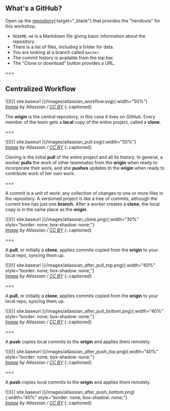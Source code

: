 ---
---

## What's a GitHub?

Open up the [repository](https://github.com/SESYNC-ci/handouts){:target="_blank"} that provides the "handouts" for this workshop.

- `README.md` is a Markdown file giving basic information about the repository.
- There is a list of files, including a folder for data.
- You are looking at a branch called `master`.
- The commit history is available from the top bar.
- The "Clone or download" button provides a URL.

===

## Centralized Workflow

![]({{ site.baseurl }}/images/atlassian_workflow.svg){:width="50%"}  
*[Image][comparing-workflows] by Atlassian / [CC BY]*
{:.captioned}

The **origin** is the central repository, in this case it lives on GitHub. Every member of the team gets a **local** copy of the entire project, called a **clone**.

===

![]({{ site.baseurl }}/images/atlassian_pull.svg){:width="50%"}  
*[Image][comparing-workflows] by Atlassian / [CC BY]*
{:.captioned}

Cloning is the initial **pull** of the entire project and all its history. In general, a worker **pulls** the work of other teammates from the **origin** when ready to incorporate their work, and she **pushes** updates to the **origin** when ready to contribute work of her own work.

===

A commit is a unit of work: any collection of changes to one or more files in the repository.
A versioned project is like a tree of commits, although the current tree has just one **branch**.
After a worker creates a **clone**, the local copy is in the same place as the **origin**.

![]({{ site.baseurl }}/images/atlassian_clone.png){:width="30%" style="border: none; box-shadow: none;"}  
*[Image][syncing] by Atlassian / [CC BY]*
{:.captioned}

===

A **pull**, or initially a **clone**, applies commits copied from the **origin** to your local repo, syncing them up.

![]({{ site.baseurl }}/images/atlassian_after_pull_top.png){:width="40%" style="border: none; box-shadow: none;"}  
*[Image][syncing] by Atlassian / [CC BY]*
{:.captioned}

===

A **pull**, or initially a **clone**, applies commits copied from the **origin** to your local repo, syncing them up.

![]({{ site.baseurl }}/images/atlassian_after_pull_bottom.png){:width="40%" style="border: none; box-shadow: none;"}  
*[Image][syncing] by Atlassian / [CC BY]*
{:.captioned}

===

A **push** copies local commits to the **origin** and applies them remotely.

![]({{ site.baseurl }}/images/atlassian_after_push_top.png){:width="40%" style="border: none; box-shadow: none;"}  
*[Image][syncing] by Atlassian / [CC BY]*
{:.captioned}

===

A **push** copies local commits to the **origin** and applies them remotely.

![]({{ site.baseurl }}/images/atlassian_after_push_bottom.png){:width="40%" style="border: none; box-shadow: none;"}  
*[Image][syncing] by Atlassian / [CC BY]*
{:.captioned}


[comparing-workflows]: https://www.atlassian.com/git/tutorials/comparing-workflows
[syncing]: https://www.atlassian.com/git/tutorials/syncing/git-pull
[CC BY]: http://creativecommons.org/licenses/by/2.5/au/

